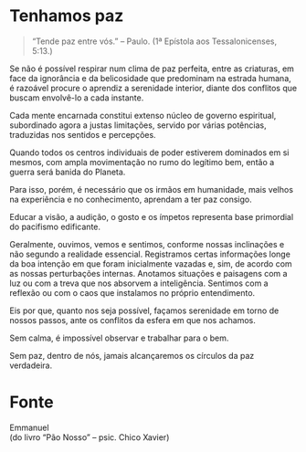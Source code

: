 # Tenhamos paz

> “Tende paz entre vós.” – Paulo. (1ª Epístola aos Tessalonicenses, 5:13.)

Se não é possível respirar num clima de paz perfeita, entre as criaturas, em face da ignorância e da belicosidade que predominam na estrada humana, é razoável procure o aprendiz a serenidade interior, diante dos conflitos que buscam envolvê-lo a cada instante.

Cada mente encarnada constitui extenso núcleo de governo espiritual, subordinado agora a justas limitações, servido por várias potências, traduzidas nos sentidos e percepções.

Quando todos os centros individuais de poder estiverem dominados em si mesmos, com ampla movimentação no rumo do legítimo bem, então a guerra será banida do Planeta.

Para isso, porém, é necessário que os irmãos em humanidade, mais velhos na experiência e no conhecimento, aprendam a ter paz consigo.

Educar a visão, a audição, o gosto e os ímpetos representa base primordial do pacifismo edificante.

Geralmente, ouvimos, vemos e sentimos, conforme nossas inclinações e não segundo a realidade essencial. Registramos certas informações longe da boa intenção em que foram inicialmente vazadas e, sim, de acordo com as nossas perturbações internas. Anotamos situações e paisagens com a luz ou com a treva que nos absorvem a inteligência. Sentimos com a reflexão ou com o caos que instalamos no próprio entendimento.

Eis por que, quanto nos seja possível, façamos serenidade em torno de nossos passos, ante os conflitos da esfera em que nos achamos.

Sem calma, é impossível observar e trabalhar para o bem.

Sem paz, dentro de nós, jamais alcançaremos os círculos da paz verdadeira.

# Fonte
Emmanuel  
(do livro “Pão Nosso” – psic. Chico Xavier)  

